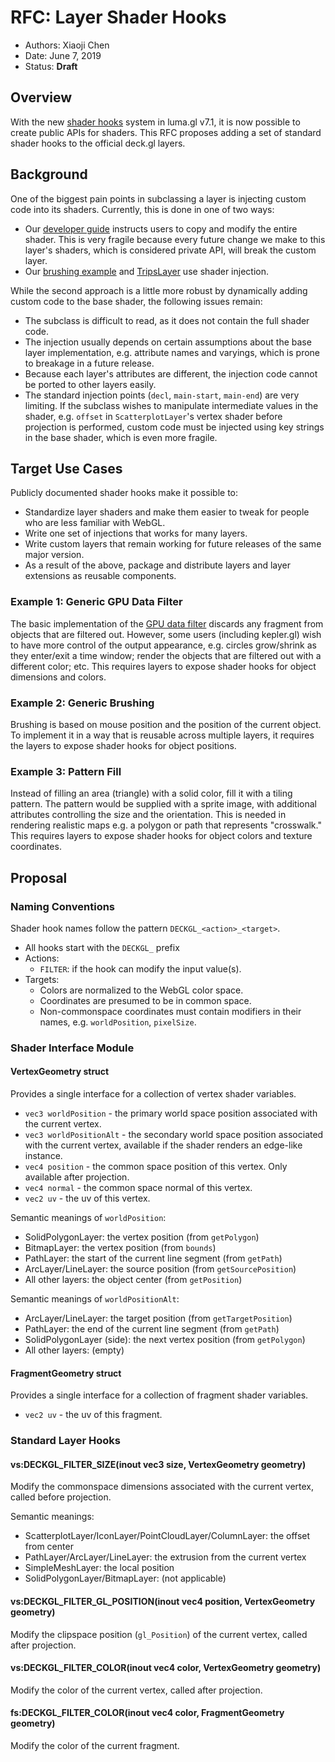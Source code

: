 # RFC: Layer Shader Hooks

* Authors: Xiaoji Chen
* Date: June 7, 2019
* Status: **Draft**


## Overview

With the new [shader hooks](https://github.com/visgl/luma.gl/blob/7.1-release/docs/api-reference/shadertools/assemble-shaders.md#createshaderhookhook-opts) system in luma.gl v7.1, it is now possible to create public APIs for shaders. This RFC proposes adding a set of standard shader hooks to the official deck.gl layers.

## Background

One of the biggest pain points in subclassing a layer is injecting custom code into its shaders. Currently, this is done in one of two ways:

- Our [developer guide](https://github.com/visgl/deck.gl/blob/7.1-release/docs/developer-guide/custom-layers/subclassed-layers.md) instructs users to copy and modify the entire shader. This is very fragile because every future change we make to this layer's shaders, which is considered private API, will break the custom layer.
- Our [brushing example](https://github.com/visgl/deck.gl/tree/7.1-release/examples/website/brushing/brushing-layers) and [TripsLayer](https://github.com/visgl/deck.gl/blob/7.1-release/modules/geo-layers/src/trips-layer/trips-layer.js) use shader injection.
 
While the second approach is a little more robust by dynamically adding custom code to the base shader, the following issues remain:

- The subclass is difficult to read, as it does not contain the full shader code.
- The injection usually depends on certain assumptions about the base layer implementation, e.g. attribute names and varyings, which is prone to breakage in a future release.
- Because each layer's attributes are different, the injection code cannot be ported to other layers easily.
- The standard injection points (`decl`, `main-start`, `main-end`) are very limiting. If the subclass wishes to manipulate intermediate values in the shader, e.g. `offset` in `ScatterplotLayer`'s vertex shader before projection is performed, custom code must be injected using key strings in the base shader, which is even more fragile.

## Target Use Cases

Publicly documented shader hooks make it possible to:

- Standardize layer shaders and make them easier to tweak for people who are less familiar with WebGL.
- Write one set of injections that works for many layers.
- Write custom layers that remain working for future releases of the same major version.
- As a result of the above, package and distribute layers and layer extensions as reusable components.

### Example 1: Generic GPU Data Filter

The basic implementation of the [GPU data filter](/dev-docs/RFCs/v6.0/data-filter-rfc.md) discards any fragment from objects that are filtered out. However, some users (including kepler.gl) wish to have more control of the output appearance, e.g. circles grow/shrink as they enter/exit a time window; render the objects that are filtered out with a different color; etc. This requires layers to expose shader hooks for object dimensions and colors.

### Example 2: Generic Brushing

Brushing is based on mouse position and the position of the current object. To implement it in a way that is reusable across multiple layers, it requires the layers to expose shader hooks for object positions.

### Example 3: Pattern Fill

Instead of filling an area (triangle) with a solid color, fill it with a tiling pattern. The pattern would be supplied with a sprite image, with additional attributes controlling the size and the orientation. This is needed in rendering realistic maps e.g. a polygon or path that represents "crosswalk." This requires layers to expose shader hooks for object colors and texture coordinates.

## Proposal

### Naming Conventions

Shader hook names follow the pattern `DECKGL_<action>_<target>`.

- All hooks start with the `DECKGL_` prefix
- Actions:
  + `FILTER`: if the hook can modify the input value(s).
- Targets:
  + Colors are normalized to the WebGL color space.
  + Coordinates are presumed to be in common space.
  + Non-commonspace coordinates must contain modifiers in their names, e.g. `worldPosition`, `pixelSize`.

### Shader Interface Module

#### VertexGeometry struct

Provides a single interface for a collection of vertex shader variables.

- `vec3 worldPosition` - the primary world space position associated with the current vertex.
- `vec3 worldPositionAlt` - the secondary world space position associated with the current vertex, available if the shader renders an edge-like instance.
- `vec4 position` - the common space position of this vertex. Only available after projection.
- `vec4 normal` - the common space normal of this vertex.
- `vec2 uv` - the uv of this vertex.

Semantic meanings of `worldPosition`:

- SolidPolygonLayer: the vertex position (from `getPolygon`)
- BitmapLayer: the vertex position (from `bounds`)
- PathLayer: the start of the current line segment (from `getPath`)
- ArcLayer/LineLayer: the source position (from `getSourcePosition`)
- All other layers: the object center (from `getPosition`)

Semantic meanings of `worldPositionAlt`:

- ArcLayer/LineLayer: the target position (from `getTargetPosition`)
- PathLayer: the end of the current line segment (from `getPath`)
- SolidPolygonLayer (side): the next vertex position (from `getPolygon`)
- All other layers: (empty)

#### FragmentGeometry struct

Provides a single interface for a collection of fragment shader variables.

- `vec2 uv` - the uv of this fragment.


### Standard Layer Hooks

#### vs:DECKGL_FILTER_SIZE(inout vec3 size, VertexGeometry geometry)

Modify the commonspace dimensions associated with the current vertex, called before projection.

Semantic meanings:

- ScatterplotLayer/IconLayer/PointCloudLayer/ColumnLayer: the offset from center
- PathLayer/ArcLayer/LineLayer: the extrusion from the current vertex
- SimpleMeshLayer: the local position
- SolidPolygonLayer/BitmapLayer: (not applicable)

#### vs:DECKGL_FILTER_GL_POSITION(inout vec4 position, VertexGeometry geometry)

Modify the clipspace position (`gl_Position`) of the current vertex, called after projection.

#### vs:DECKGL_FILTER_COLOR(inout vec4 color, VertexGeometry geometry)

Modify the color of the current vertex, called after projection.


#### fs:DECKGL_FILTER_COLOR(inout vec4 color, FragmentGeometry geometry)

Modify the color of the current fragment.
